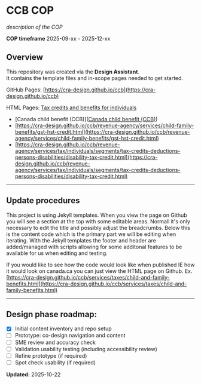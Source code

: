 # CCB COP

*description of the COP*

**COP timeframe** 2025-09-xx - 2025-12-xx

## Overview

This repository was created via the **Design Assistant**.  
It contains the template files and in-scope pages needed to get started.

GitHub Pages: [https://cra-design.github.io/ccb](https://cra-design.github.io/ccb)

HTML Pages: [Tax credits and benefits for individuals](https://cra-design.github.io/ccb/services/taxes/child-and-family-benefits.html)

- [Canada child benefit (CCB)]([Canada child benefit (CCB)](https://cra-design.github.io/ccb/revenue-agency/services/child-family-benefits/canada-child-benefit-overview.html))
- [https://cra-design.github.io/ccb/revenue-agency/services/child-family-benefits/gst-hst-credit.html](https://cra-design.github.io/ccb/revenue-agency/services/child-family-benefits/gst-hst-credit.html)
- [https://cra-design.github.io/ccb/revenue-agency/services/tax/individuals/segments/tax-credits-deductions-persons-disabilities/disability-tax-credit.html](https://cra-design.github.io/ccb/revenue-agency/services/tax/individuals/segments/tax-credits-deductions-persons-disabilities/disability-tax-credit.html)

---
## Update procedures

This project is using Jekyll templates. When you view the page on Github you will see a section at the top with some editable areas. Normall it's only necessary to edit the title and possibly adjust the breadcrumbs. Below this is the content code which is the primary part we will be editing when iterating. With the Jekyll templates the footer and header are added/managed with scripts allowing for some additonal features to be available for us when editing and testing.

If you would like to see how the code would look like when published IE how it would look on canada.ca you can just view the HTML page on Github.
Ex. [https://cra-design.github.io/ccb/services/taxes/child-and-family-benefits.html](https://cra-design.github.io/ccb/services/taxes/child-and-family-benefits.html)

---
## Design phase roadmap:

- [x] Initial content inventory and repo setup
- [ ] Prototype: co-design navigation and content
- [ ] SME review and accuracy check
- [ ] Validation usability testing (including accessibility review)
- [ ] Refine prototype (if required)
- [ ] Spot check usability (if required)

**Updated:**  2025-10-22
